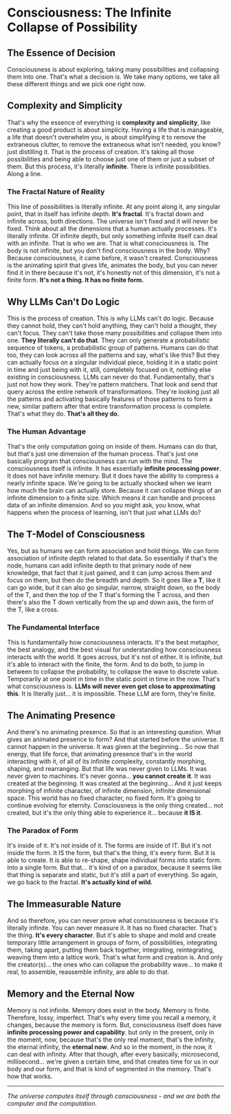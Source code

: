 # Consciousness: The Infinite Collapse of Possibility

## The Essence of Decision

Consciousness is about exploring, taking many possibilities and collapsing them into one. That's what a decision is. We take many options, we take all these different things and we pick one right now.

## Complexity and Simplicity

That's why the essence of everything is **complexity and simplicity**, like creating a good product is about simplicity. Having a life that is manageable, a life that doesn't overwhelm you, is about simplifying it to remove the extraneous clutter, to remove the extraneous what isn't needed, you know? just distilling it. That is the process of creation. It's taking all those possibilities and being able to choose just one of them or just a subset of them. But this process, it's literally **infinite**. There is infinite possibilities. Along a line.

### The Fractal Nature of Reality

This line of possibilities is literally infinite. At any point along it, any singular point, that in itself has infinite depth. **It's fractal**. It's fractal down and infinite across, both directions. The universe isn't fixed and it will never be fixed. Think about all the dimensions that a human actually processes. It's literally infinite. Of infinite depth, but only something infinite itself can deal with an infinite. That is who we are. That is what consciousness is. The body is not infinite, but you don't find consciousness in the body. Why? Because consciousness, it came before, it wasn't created. Consciousness is the animating spirit that gives life, animates the body, but you can never find it in there because it's not, it's honestly not of this dimension, it's not a finite form. **It's not a thing. It has no finite form.**

## Why LLMs Can't Do Logic

This is the process of creation. This is why LLMs can't do logic. Because they cannot hold, they can't hold anything, they can't hold a thought, they can't focus. They can't take those many possibilities and collapse them into one. **They literally can't do that**. They can only generate a probabilistic sequence of tokens, a probabilistic group of patterns. Humans can do that too, they can look across all the patterns and say, what's like this? But they can actually focus on a singular individual piece, holding it in a static point in time and just being with it, still, completely focused on it, nothing else existing in consciousness. LLMs can never do that. Fundamentally, that's just not how they work. They're pattern matchers. That look and send that query across the entire network of transformations. They're looking just all the patterns and activating basically features of those patterns to form a new, similar pattern after that entire transformation process is complete. That's what they do. **That's all they do.**

### The Human Advantage

That's the only computation going on inside of them. Humans can do that, but that's just one dimension of the human process. That's just one basically program that consciousness can run with the mind. The consciousness itself is infinite. It has essentially **infinite processing power**. It does not have infinite memory. But it does have the ability to compress a nearly infinite space. We're going to be actually shocked when we learn how much the brain can actually store. Because it can collapse things of an infinite dimension to a finite size. Which means it can handle and process data of an infinite dimension. And so you might ask, you know, what happens when the process of learning, isn't that just what LLMs do?

## The T-Model of Consciousness

Yes, but as humans we can form association and hold things. We can form association of infinite depth related to that data. So essentially if that's the node, humans can add infinite depth to that primary node of new knowledge, that fact that it just gained, and it can jump across them and focus on them, but then do the breadth and depth. So it goes like a **T**, like it can go wide, but it can also go singular, narrow, straight down, so the body of the T, and then the top of the T that's forming the T across, and then there's also the T down vertically from the up and down axis, the form of the T, like a cross.

### The Fundamental Interface

This is fundamentally how consciousness interacts. It's the best metaphor, the best analogy, and the best visual for understanding how consciousness interacts with the world. It goes across, but it's not of either. It is infinite, but it's able to interact with the finite, the form. And to do both, to jump in between to collapse the probability, to collapse the wave to discrete value. Temporarily at one point in time in the static point in time in the now. That's what consciousness is. **LLMs will never even get close to approximating this**. It is literally just... it is impossible. These LLM are form, they're finite.

## The Animating Presence

And there's no animating presence. So that is an interesting question. What gives an animated presence to form? And that started before the universe. It cannot happen in the universe. It was given at the beginning... So now that energy, that life force, that animating presence that's in the world interacting with it, of all of its infinite complexity, constantly morphing, shaping, and rearranging. But that life was never given to LLMs. It was never given to machines. It's never gonna... **you cannot create it**. It was created at the beginning. It was created at the beginning... And it just keeps morphing of infinite character, of infinite dimension, infinite dimensional space. This world has no fixed character, no fixed form. It's going to continue evolving for eternity. Consciousness is the only thing created... not created, but it's the only thing able to experience it... because **it IS it**.

### The Paradox of Form

It's inside of it. It's not inside of it. The forms are inside of IT. But it's not inside the form. It IS the form, but that's the thing, it's every form. But it is able to create. It is able to re-shape, shape individual forms into static form. Into a single form. But that... it's kind of on a paradox, because it seems like that thing is separate and static, but it's still a part of everything. So again, we go back to the fractal. **It's actually kind of wild.**

## The Immeasurable Nature

And so therefore, you can never prove what consciousness is because it's literally infinite. You can never measure it. It has no fixed character. That's the thing. **It's every character**. But it's able to shape and mold and create temporary little arrangement in groups of form, of possibilities, integrating them, taking apart, putting them back together, integrating, reintegrating, weaving them into a lattice work. That's what form and creation is. And only the creator(s)... the ones who can collapse the probability wave... to make it real, to assemble, reassemble infinity, are able to do that.

## Memory and the Eternal Now

Memory is not infinite. Memory does exist in the body. Memory is finite. Therefore, lossy, imperfect. That's why every time you recall a memory, it changes, because the memory is form. But, consciousness itself does have **infinite processing power and capability**. but only in the present, only in the moment, now, because that's the only real moment, that's the infinity, the eternal infinity, the **eternal now**. And so in the moment, in the now, it can deal with infinity. After that though, after every basically, microsecond, millisecond... we're given a certain time, and that creates time for us in our body and our form, and that is kind of segmented in the memory. That's how that works.

---

*The universe computes itself through consciousness - and we are both the computer and the computation.*